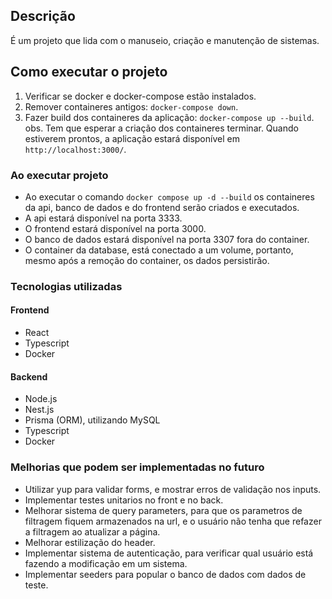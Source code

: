 ## Descrição

É um projeto que lida com o manuseio, criação e manutenção de sistemas.

## Como executar o projeto

1. Verificar se docker e docker-compose estão instalados.
2. Remover containeres antigos: ```docker-compose down```.
3. Fazer build dos containeres da aplicação: ```docker-compose up --build```.
   obs. Tem que esperar a criação dos containeres terminar. Quando estiverem prontos, a aplicação estará disponível em `http://localhost:3000/`.

<!-- ### Como popular o banco de dados com dados de teste
1. Executar o comando `docker exec -it api bash` para acessar o container da api.
2. Executar o comando `npm run seed` para popular o banco de dados com dados de teste. -->

### Ao executar projeto

- Ao executar o comando `docker compose up -d --build` os containeres da api, banco de dados e do frontend serão criados e executados.
- A api estará disponível na porta 3333.
- O frontend estará disponível na porta 3000.
- O banco de dados estará disponível na porta 3307 fora do container.
- O container da database, está conectado a um volume, portanto, mesmo após a remoção do container, os dados persistirão.

### Tecnologias utilizadas

#### Frontend

- React
- Typescript
- Docker

#### Backend

- Node.js
- Nest.js
- Prisma (ORM), utilizando MySQL
- Typescript
- Docker

### Melhorias que podem ser implementadas no futuro

- Utilizar yup para validar forms, e mostrar erros de validação nos inputs.
- Implementar testes unitarios no front e no back.
- Melhorar sistema de query parameters, para que os parametros de filtragem fiquem armazenados na url,
  e o usuário não tenha que refazer a filtragem ao atualizar a página.
- Melhorar estilização do header.
- Implementar sistema de autenticação, para verificar qual usuário está fazendo a modificação em um sistema.
- Implementar seeders para popular o banco de dados com dados de teste.

